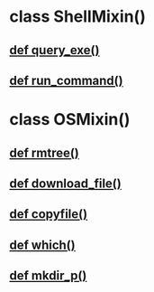 # class ShellMixin()

## <a href="https://github.com/escapewindow/mozharness/blob/master/mozharness/base/script.py#L324">def query_exe()</a>

## <a href="https://github.com/escapewindow/mozharness/blob/master/mozharness/base/script.py#L356">def run_command()</a>


# class OSMixin()

## <a href="https://github.com/escapewindow/mozharness/blob/master/mozharness/base/script.py#L58">def rmtree()</a>

## <a href="https://github.com/escapewindow/mozharness/blob/master/mozharness/base/script.py#L124">def download_file()</a>

## <a href="https://github.com/escapewindow/mozharness/blob/master/mozharness/base/script.py#L182">def copyfile()</a>

## <a href="https://github.com/escapewindow/mozharness/blob/master/mozharness/base/script.py#L252">def which()</a>

## <a href="https://github.com/escapewindow/mozharness/blob/master/mozharness/base/script.py#L42">def mkdir_p()</a>
